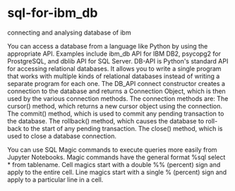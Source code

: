 # sql-for-ibm_db
connecting and analysing database of ibm

You can access a database from a language like Python by using the appropriate API. Examples include ibm_db API for IBM DB2, psycopg2 for ProstgreSQL, and dblib API for SQL Server.
DB-API is Python's standard API for accessing relational databases. It allows you to write a single program that works with multiple kinds of relational databases instead of writing a separate program for each one.
The DB_API  connect constructor creates a connection to the database and returns a Connection Object, which is then used by the various connection methods.
The connection methods are:
  The cursor() method, which returns a new cursor object using the connection.
  The commit() method, which is used to commit any pending transaction to the database.
  The rollback() method, which causes the database to roll-back to the start of any pending transaction.
  The close() method, which is used to close a database connection. 

You can use SQL Magic commands to execute queries more easily from Jupyter Notebooks. 
Magic commands have the general format %sql select * from tablename.
Cell magics start with a double %% (percent) sign and apply to the entire cell.
Line magics start with a single % (percent) sign and apply to a particular line in a cell.
